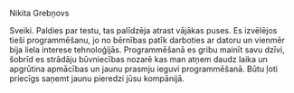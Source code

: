 Nikita Grebņovs

Sveiki. 
Paldies par testu, tas palīdzēja atrast vājākas puses. Es izvēlējos tieši programmēšanu, jo no bērnības patīk darboties ar datoru un vienmēr bija liela interese tehnoloģijās. Programmēšanā es gribu mainīt savu dzīvi, šobrīd es strādāju būvniecības nozarē kas man atņem daudz laika un apgrūtina apmācības un jaunu prasmju ieguvi programmēšanā.  Būtu ļoti priecīgs saņemt jaunu pieredzi jūsu kompānijā.
